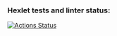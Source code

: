 ### Hexlet tests and linter status:
[![Actions Status](https://github.com/ro1gr/backend-project-lvl3/workflows/hexlet-check/badge.svg)](https://github.com/ro1gr/backend-project-lvl3/actions)